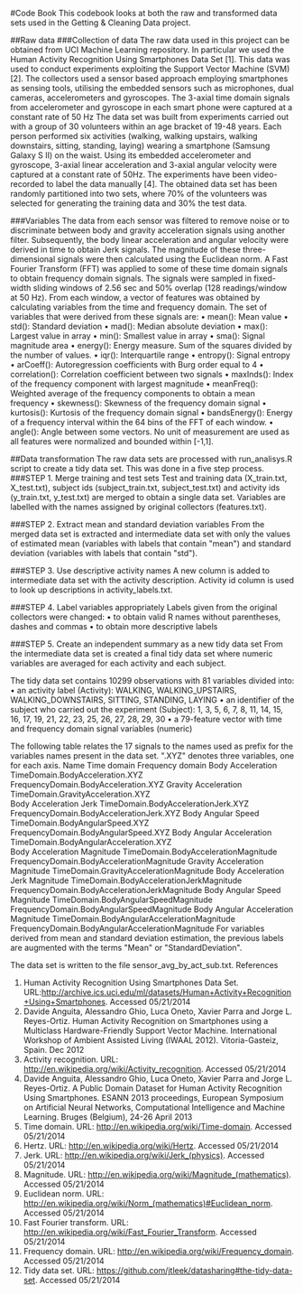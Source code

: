 #Code Book
This codebook looks at both the raw and transformed data sets used in the Getting & Cleaning Data project.

##Raw data 
###Collection of data
The raw data used in this project can be obtained from UCI Machine Learning repository. In particular we used the Human Activity Recognition Using Smartphones Data Set [1].  This data was used to conduct experiments exploiting the Support Vector Machine (SVM) [2].
The collectors used a sensor based approach employing smartphones as sensing tools, utilising the embedded sensors such as microphones, dual cameras, accelerometers and  gyroscopes.   The 3-axial time domain signals from accelerometer and gyroscope in each smart phone were captured at a constant rate of 50 Hz 
The data set was built from experiments carried out with a group of 30 volunteers within an age bracket of 19-48 years. Each person performed six activities (walking, walking upstairs, walking downstairs, sitting, standing, laying) wearing a smartphone (Samsung Galaxy S II) on the waist. Using its embedded accelerometer and gyroscope, 3-axial linear acceleration and 3-axial angular velocity were captured at a constant rate of 50Hz. The experiments have been video-recorded to label the data manually [4].
The obtained data set has been randomly partitioned into two sets, where 70% of the volunteers was selected for generating the training data and 30% the test data.

###Variables
The data from each sensor was filtered to remove noise or to discriminate between body and gravity acceleration signals using another filter. 
Subsequently, the body linear acceleration and angular velocity were derived in time to obtain Jerk signals.  The magnitude of these three-dimensional signals were then calculated using the Euclidean norm. 
A Fast Fourier Transform (FFT) was applied to some of these time domain signals to obtain frequency domain signals.
The signals were sampled in fixed-width sliding windows of 2.56 sec and 50% overlap (128 readings/window at 50 Hz). From each window, a vector of features was obtained by calculating variables from the time and frequency domain.
The set of variables that were derived from these signals are:
•	mean(): Mean value
•	std(): Standard deviation
•	mad(): Median absolute deviation
•	max(): Largest value in array
•	min(): Smallest value in array
•	sma(): Signal magnitude area
•	energy(): Energy measure. Sum of the squares divided by the number of values.
•	iqr(): Interquartile range
•	entropy(): Signal entropy
•	arCoeff(): Autoregression coefficients with Burg order equal to 4
•	correlation(): Correlation coefficient between two signals
•	maxInds(): Index of the frequency component with largest magnitude
•	meanFreq(): Weighted average of the frequency components to obtain a mean frequency
•	skewness(): Skewness of the frequency domain signal
•	kurtosis(): Kurtosis of the frequency domain signal
•	bandsEnergy(): Energy of a frequency interval within the 64 bins of the FFT of each window.
•	angle(): Angle between some vectors.
No unit of measurement are used as all features were normalized and bounded within [-1,1].


##Data transformation
The raw data sets are processed with run_analisys.R script to create a tidy data set.  This was done in a five step process.
###STEP 1.  Merge training and test sets
Test and training data (X_train.txt, X_test.txt), subject ids (subject_train.txt, subject_test.txt) and activity ids (y_train.txt, y_test.txt) are merged to obtain a single data set. Variables are labelled with the names assigned by original collectors (features.txt).


###STEP 2.  Extract mean and standard deviation variables
From the merged data set is extracted and intermediate data set with only the values of estimated mean (variables with labels that contain "mean") and standard deviation (variables with labels that contain "std").

###STEP 3.  Use descriptive activity names
A new column is added to intermediate data set with the activity description. Activity id column is used to look up descriptions in activity_labels.txt.


###STEP 4.  Label variables appropriately
Labels given from the original collectors were changed:
•	to obtain valid R names without parentheses, dashes and commas
•	to obtain more descriptive labels

###STEP 5. Create an independent summary as a new tidy data set
From the intermediate data set is created a final tidy data set where numeric variables are averaged for each activity and each subject.

The tidy data set contains 10299 observations with 81 variables divided into:
•	an activity label (Activity): WALKING, WALKING_UPSTAIRS, WALKING_DOWNSTAIRS, SITTING, STANDING, LAYING
•	an identifier of the subject who carried out the experiment (Subject): 1, 3, 5, 6, 7, 8, 11, 14, 15, 16, 17, 19, 21, 22, 23, 25, 26, 27, 28, 29, 30
•	a 79-feature vector with time and frequency domain signal variables (numeric)

The following table relates the 17 signals to the names used as prefix for the variables names present in the data set. ".XYZ" denotes three variables, one for each axis.
Name	Time domain	Frequency domain
Body Acceleration	TimeDomain.BodyAcceleration.XYZ	FrequencyDomain.BodyAcceleration.XYZ
Gravity Acceleration	TimeDomain.GravityAcceleration.XYZ	
Body Acceleration Jerk	TimeDomain.BodyAccelerationJerk.XYZ	FrequencyDomain.BodyAccelerationJerk.XYZ
Body Angular Speed	TimeDomain.BodyAngularSpeed.XYZ	FrequencyDomain.BodyAngularSpeed.XYZ
Body Angular Acceleration	TimeDomain.BodyAngularAcceleration.XYZ	
Body Acceleration Magnitude	TimeDomain.BodyAccelerationMagnitude	FrequencyDomain.BodyAccelerationMagnitude
Gravity Acceleration Magnitude	TimeDomain.GravityAccelerationMagnitude	
Body Acceleration Jerk Magnitude	TimeDomain.BodyAccelerationJerkMagnitude	FrequencyDomain.BodyAccelerationJerkMagnitude
Body Angular Speed Magnitude	TimeDomain.BodyAngularSpeedMagnitude	FrequencyDomain.BodyAngularSpeedMagnitude
Body Angular Acceleration Magnitude	TimeDomain.BodyAngularAccelerationMagnitude	FrequencyDomain.BodyAngularAccelerationMagnitude
For variables derived from mean and standard deviation estimation, the previous labels are augmented with the terms "Mean" or "StandardDeviation".


The data set is written to the file sensor_avg_by_act_sub.txt.
References
1.	Human Activity Recognition Using Smartphones Data Set. URL:http://archive.ics.uci.edu/ml/datasets/Human+Activity+Recognition+Using+Smartphones. Accessed 05/21/2014
2.	Davide Anguita, Alessandro Ghio, Luca Oneto, Xavier Parra and Jorge L. Reyes-Ortiz. Human Activity Recognition on Smartphones using a Multiclass Hardware-Friendly Support Vector Machine. International Workshop of Ambient Assisted Living (IWAAL 2012). Vitoria-Gasteiz, Spain. Dec 2012
3.	 Activity recognition. URL: http://en.wikipedia.org/wiki/Activity_recognition. Accessed 05/21/2014
4.	Davide Anguita, Alessandro Ghio, Luca Oneto, Xavier Parra and Jorge L. Reyes-Ortiz. A Public Domain Dataset for Human Activity Recognition Using Smartphones. ESANN 2013 proceedings, European Symposium on Artificial Neural Networks, Computational Intelligence and Machine Learning. Bruges (Belgium), 24-26 April 2013
5.	 Time domain. URL: http://en.wikipedia.org/wiki/Time-domain. Accessed 05/21/2014
6.	Hertz. URL: http://en.wikipedia.org/wiki/Hertz. Accessed 05/21/2014
7.	Jerk. URL: http://en.wikipedia.org/wiki/Jerk_(physics). Accessed 05/21/2014
8.	Magnitude. URL: http://en.wikipedia.org/wiki/Magnitude_(mathematics). Accessed 05/21/2014
9.	Euclidean norm. URL: http://en.wikipedia.org/wiki/Norm_(mathematics)#Euclidean_norm. Accessed 05/21/2014
10.	Fast Fourier transform. URL: http://en.wikipedia.org/wiki/Fast_Fourier_Transform. Accessed 05/21/2014
11.	Frequency domain. URL: http://en.wikipedia.org/wiki/Frequency_domain. Accessed 05/21/2014
12.	Tidy data set. URL: https://github.com/jtleek/datasharing#the-tidy-data-set. Accessed 05/21/2014

